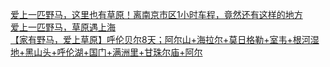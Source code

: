   
[爱上一匹野马，这里也有草原！离南京市区1小时车程，竟然还有这样的地方](http://www.dianyue.me/archives/747/ih5xwiocpezuneek/)  
[爱上一匹野马，草原遇上海](http://www.dianyue.me/archives/872/zirjhc090u8vcd23/)  
[【家有野马，爱上草原】呼伦贝尔8天；阿尔山+海拉尔+莫日格勒+室韦+根河湿地+黑山头+呼伦湖+国门+满洲里+甘珠尔庙+阿尔](http://www.dianyue.me/archives/189/olhh4xplwqcu3wdm/)